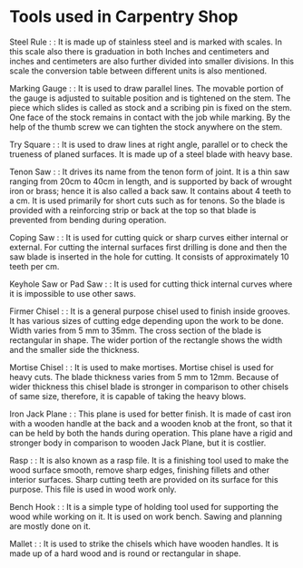 # Tools used in Carpentry Shop

Steel Rule :
:  It is made up of stainless steel and is marked with scales. In this scale also there is graduation in both Inches and centimeters and inches and centimeters are also further divided into smaller divisions. In this scale the conversion table between different units is also mentioned.

Marking Gauge :
:  It is used to draw parallel lines. The movable portion of the gauge is adjusted to suitable position and is tightened on the stem. The piece which slides is called as stock and a scribing pin is fixed on the stem. One face of the stock remains in contact with the job while marking. By the help of the thumb screw we can tighten the stock anywhere on the stem.

Try Square :
:  It is used to draw lines at right angle, parallel or to check the trueness of planed surfaces. It is made up of a steel blade with heavy base.

Tenon Saw :
: It drives its name from the tenon form of joint. It is a thin saw ranging from 20cm to 40cm in length, and is supported by back of wrought iron or brass; hence it is also called a back saw. It contains about 4 teeth to a cm. It is used primarily for short cuts such as for tenons. So the blade is provided with a reinforcing strip or back at the top so that blade is prevented from bending during operation.

Coping Saw :
:  It is used for cutting quick or sharp curves either internal or external. For cutting the internal surfaces first drilling is done and then the saw blade is inserted in the hole for cutting. It consists of approximately 10 teeth per cm.

Keyhole Saw or Pad Saw :
:  It is used for cutting thick internal curves where it is impossible to use other saws.

Firmer Chisel :
:  It is a general purpose chisel used to finish inside grooves. It has various sizes of cutting edge depending upon the work to be done. Width varies from 5 mm to 35mm. The cross section of the blade is rectangular in shape. The wider portion of the rectangle shows the width and the smaller side the thickness.

Mortise Chisel :
:  It is used to make mortises. Mortise chisel is used for heavy cuts. The blade thickness varies from 5 mm to 12mm. Because of wider thickness this chisel blade is stronger in comparison to other chisels of same size, therefore, it is capable of taking the heavy blows.

Iron Jack Plane :
:  This plane is used for better finish. It is made of cast iron with a wooden handle at the back and a wooden knob at the front, so that it can be held by both the hands during operation. This plane have a rigid and stronger body in comparison to wooden Jack Plane, but it is costlier.

Rasp :
:  It is also known as a rasp file. It is a finishing tool used to make the wood surface smooth, remove sharp edges, finishing fillets and other interior surfaces. Sharp cutting teeth are provided on its surface for this purpose. This file is used in wood work only.

Bench Hook :
:  It is a simple type of holding tool used for supporting the wood while working on it. It is used on work bench. Sawing and planning are mostly done on it.

Mallet :
:  It is used to strike the chisels which have wooden handles. It is made up of a hard wood and is round or rectangular in shape.

